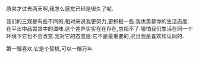 原来才过去两天啊,我怎么感觉已经是很久了呢.

我们的三观是有些不同的,相对来说我更努力,更积极一些.我也羡慕你的生活态度,在平淡中品尝其中的滋味.这个差异实实在在存在,忽视不了.哪怕我们生活在同一个环境下它也不会改变.我对它的态度是:它不是最重要的,况且我是喜欢和认同的.

第一眼喜欢,它是个契机,可以一眼万年.
